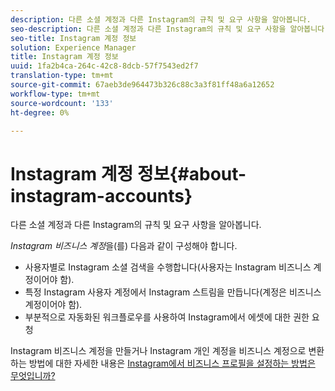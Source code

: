 ```yaml
---
description: 다른 소셜 계정과 다른 Instagram의 규칙 및 요구 사항을 알아봅니다.
seo-description: 다른 소셜 계정과 다른 Instagram의 규칙 및 요구 사항을 알아봅니다.
seo-title: Instagram 계정 정보
solution: Experience Manager
title: Instagram 계정 정보
uuid: 1fa2b4ca-264c-42c8-8dcb-57f7543ed2f7
translation-type: tm+mt
source-git-commit: 67aeb3de964473b326c88c3a3f81ff48a6a12652
workflow-type: tm+mt
source-wordcount: '133'
ht-degree: 0%

---
```



# Instagram 계정 정보{#about-instagram-accounts}

다른 소셜 계정과 다른 Instagram의 규칙 및 요구 사항을 알아봅니다.

*Instagram 비즈니스 계정*&#x200B;을(를) 다음과 같이 구성해야 합니다.

* 사용자별로 Instagram 소셜 검색을 수행합니다(사용자는 Instagram 비즈니스 계정이어야 함).
* 특정 Instagram 사용자 계정에서 Instagram 스트림을 만듭니다(계정은 비즈니스 계정이어야 함).
* 부분적으로 자동화된 워크플로우를 사용하여 Instagram에서 에셋에 대한 권한 요청

Instagram 비즈니스 계정을 만들거나 Instagram 개인 계정을 비즈니스 계정으로 변환하는 방법에 대한 자세한 내용은 [Instagram에서 비즈니스 프로필을 설정하는 방법은 무엇입니까?](https://www.facebook.com/help/502981923235522)
